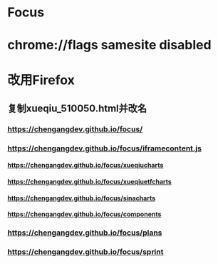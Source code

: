 # Focus
# chrome://flags samesite disabled
# 改用Firefox
## 复制xueqiu_510050.html并改名

### https://chengangdev.github.io/focus/
### https://chengangdev.github.io/focus/iframecontent.js

#### https://chengangdev.github.io/focus/xueqiucharts
#### https://chengangdev.github.io/focus/xueqiuetfcharts
#### https://chengangdev.github.io/focus/sinacharts
#### https://chengangdev.github.io/focus/components

### https://chengangdev.github.io/focus/plans

### https://chengangdev.github.io/focus/sprint
